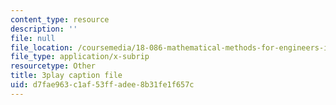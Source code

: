 ```yaml
---
content_type: resource
description: ''
file: null
file_location: /coursemedia/18-086-mathematical-methods-for-engineers-ii-spring-2006/d7fae963c1af53ffadee8b31fe1f657c_FrrTXj13DNk.vtt
file_type: application/x-subrip
resourcetype: Other
title: 3play caption file
uid: d7fae963-c1af-53ff-adee-8b31fe1f657c
---
```

